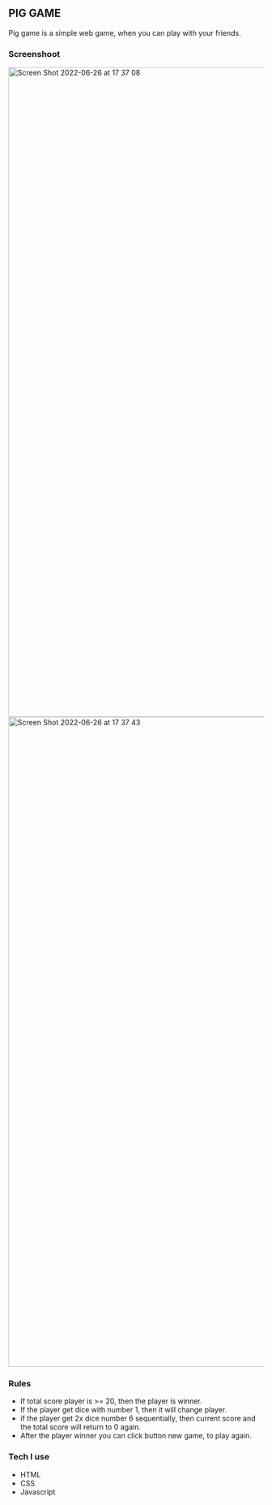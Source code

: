 ## PIG GAME

Pig game is a simple web game, when you can play with your friends.

### Screenshoot

<img width="1280" alt="Screen Shot 2022-06-26 at 17 37 08" src="https://user-images.githubusercontent.com/19584291/175811996-f278fe3f-34ca-4eae-8ff9-1a1e7df57e6b.png">
<img width="1280" alt="Screen Shot 2022-06-26 at 17 37 43" src="https://user-images.githubusercontent.com/19584291/175812083-754d0590-d406-4a53-b8a4-1f45117ea971.png">


### Rules

-   If total score player is >= 20, then the player is winner.
-   If the player get dice with number 1, then it will change player.
-   if the player get 2x dice number 6 sequentially, then current score and the total score will return to 0 again.
-   After the player winner you can click button new game, to play again.

### Tech I use

-   HTML
-   CSS
-   Javascript
